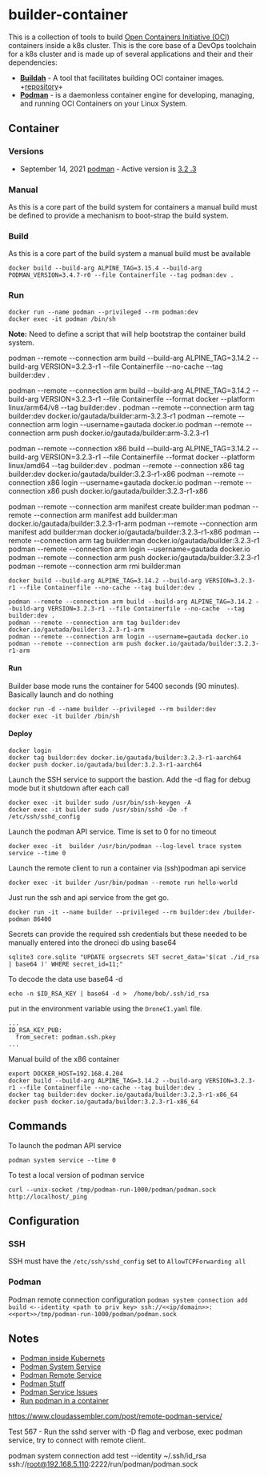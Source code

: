 # builder-container

This is a collection of tools to build [Open Containers Initiative (OCI)](https://opencontainers.org) containers inside a k8s cluster.  This is the core base of a DevOps toolchain for a k8s cluster and is made up of several applications and their and their dependencies:

- **[Buildah](https://buildah.io)** - A tool that facilitates building OCI container images. +[repository](https://github.com/containers/buildah)+
- **[Podman](https://podman.io)** - is a daemonless container engine for developing, managing, and running OCI Containers on your Linux System.

## Container

### Versions

  - September 14, 2021 [podman](https://podman.io/releases/) - Active version is [3.2 .3](https://pkgs.alpinelinux.org/packages?name=podman&branch=edge)

### Manual

As this is a core part of the build system for containers a manual build must be defined to provide a mechanism to boot-strap the build system.

### Build

As this is a core part of the build system a manual build must be available

```
docker build --build-arg ALPINE_TAG=3.15.4 --build-arg PODMAN_VERSION=3.4.7-r0 --file Containerfile --tag podman:dev .
```

### Run

```
docker run --name podman --privileged --rm podman:dev
docker exec -it podman /bin/sh
```

**Note:** Need to define a script that will help bootstrap the container build system.










podman --remote --connection arm build --build-arg ALPINE_TAG=3.14.2 --build-arg VERSION=3.2.3-r1 --file Containerfile --no-cache --tag builder:dev .

podman --remote --connection arm build --build-arg ALPINE_TAG=3.14.2 --build-arg VERSION=3.2.3-r1 --file Containerfile --format docker --platform linux/arm64/v8 --tag builder:dev .
podman --remote --connection arm tag builder:dev docker.io/gautada/builder:arm-3.2.3-r1
podman --remote --connection arm login --username=gautada docker.io
podman --remote --connection arm push docker.io/gautada/builder:arm-3.2.3-r1

podman --remote --connection x86 build --build-arg ALPINE_TAG=3.14.2 --build-arg VERSION=3.2.3-r1 --file Containerfile --format docker --platform linux/amd64 --tag builder:dev .
podman --remote --connection x86 tag builder:dev docker.io/gautada/builder:3.2.3-r1-x86
podman --remote --connection x86 login --username=gautada docker.io
podman --remote --connection x86 push docker.io/gautada/builder:3.2.3-r1-x86

podman --remote --connection arm manifest create builder:man
podman --remote --connection arm manifest add builder:man docker.io/gautada/builder:3.2.3-r1-arm
podman --remote --connection arm manifest add builder:man docker.io/gautada/builder:3.2.3-r1-x86
podman --remote --connection arm tag builder:man docker.io/gautada/builder:3.2.3-r1
podman --remote --connection arm login --username=gautada docker.io
podman --remote --connection arm push docker.io/gautada/builder:3.2.3-r1
podman --remote --connection arm rmi builder:man


```
docker build --build-arg ALPINE_TAG=3.14.2 --build-arg VERSION=3.2.3-r1 --file Containerfile --no-cache --tag builder:dev . 
```

```
podman --remote --connection arm build --build-arg ALPINE_TAG=3.14.2 --build-arg VERSION=3.2.3-r1 --file Containerfile --no-cache  --tag builder:dev .
podman --remote --connection arm tag builder:dev docker.io/gautada/builder:3.2.3-r1-arm
podman --remote --connection arm login --username=gautada docker.io
podman --remote --connection arm push docker.io/gautada/builder:3.2.3-r1-arm
```
#### Run

Builder base mode runs the container for 5400 seconds (90 minutes). Basically launch and do nothing  

```
docker run -d --name builder --privileged --rm builder:dev
docker exec -it builder /bin/sh
```

#### Deploy

```
docker login
docker tag builder:dev docker.io/gautada/builder:3.2.3-r1-aarch64
docker push docker.io/gautada/builder:3.2.3-r1-aarch64
```


Launch the SSH service to support the bastion. Add the -d flag for debug mode but it shutdown after each call
```
docker exec -it builder sudo /usr/bin/ssh-keygen -A
docker exec -it builder sudo /usr/sbin/sshd -De -f /etc/ssh/sshd_config
```

Launch the podman API service. Time is set to 0 for no timeout
```
docker exec -it  builder /usr/bin/podman --log-level trace system service --time 0
```

Launch the remote client to run a container via (ssh)podman api service
```
docker exec -it builder /usr/bin/podman --remote run hello-world
```

Just run the ssh and api service from the get go.
```
docker run -it --name builder --privileged --rm builder:dev /builder-podman 86400
```

Secrets can provide the required ssh credentials but these needed to be manually entered into the droneci db using base64

```
sqlite3 core.sqlite "UPDATE orgsecrets SET secret_data='$(cat ./id_rsa | base64 )' WHERE secret_id=11;"
```

To decode the data use base64 -d
```
echo -n $ID_RSA_KEY | base64 -d >  /home/bob/.ssh/id_rsa
```

put in the environment variable using the `DroneCI.yaml` file.
```
...
ID_RSA_KEY_PUB:
  from_secret: podman.ssh.pkey
...
```

Manual build of the x86 container
```
export DOCKER_HOST=192.168.4.204
docker build --build-arg ALPINE_TAG=3.14.2 --build-arg VERSION=3.2.3-r1 --file Containerfile --no-cache --tag builder:dev . 
docker tag builder:dev docker.io/gautada/builder:3.2.3-r1-x86_64
docker push docker.io/gautada/builder:3.2.3-r1-x86_64
```

## Commands

To launch the podman API service
```
podman system service --time 0
```

To test a local version of podman service
```
curl --unix-socket /tmp/podman-run-1000/podman/podman.sock http://localhost/_ping
```

## Configuration

### SSH

SSH must have the `/etc/ssh/sshd_config` set to `AllowTCPForwarding all`

### Podman

Podman remote connection configuration `podman system connection add build <--identity <path to priv key> ssh://<<ip/domain>>:<<port>>/tmp/podman-run-1000/podman/podman.sock`

## Notes

- [Podman inside Kubernets](https://www.redhat.com/sysadmin/podman-inside-kubernetes)
- [Podman System Service](https://docs.podman.io/en/latest/markdown/podman-system-service.1.html)
- [Podman Remote Service](https://github.com/containers/podman/blob/main/docs/tutorials/remote_client.md)
- [Podman Stuff](https://wiki.alpinelinux.org/wiki/Podman)
- [Podman Service Issues](https://github.com/containers/podman/issues/11398)
- [Run podman in a container](https://www.redhat.com/sysadmin/podman-inside-container)
    
https://www.cloudassembler.com/post/remote-podman-service/
    
Test 567 - Run the sshd server with -D flag and verbose, exec podman service,  try to connect with remote client.



podman system connection add test --identity ~/.ssh/id_rsa ssh://root@192.168.5.110:2222/run/podman/podman.sock  

